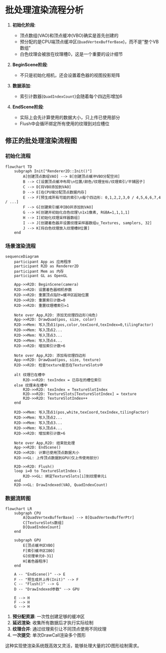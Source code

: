 # 批处理渲染流程分析

1. **初始化阶段**:
   - 顶点数组(VAO)和顶点缓冲(VBO)确实是首先创建的
   - 预分配的是CPU端顶点缓冲区(`QuadVertexBufferBase`)，而不是"整个VB数组"
   - 白色纹理会被放在纹理槽0，这是一个重要的设计细节

2. **BeginScene阶段**:
   - 不只是初始化相机，还会设置着色器的视图投影矩阵

3. **数据添加**:
   - 索引计数器(`QuadIndexCount`)会随着每个四边形增加6

4. **EndScene阶段**:
   - 实际上会先计算使用的数据大小，只上传已使用部分
   - Flush中会循环绑定所有使用的纹理到对应槽位

## 修正的批处理渲染流程图

### 初始化流程

```mermaid
flowchart TD
    subgraph Init["Renderer2D::Init()"]
        A[创建顶点数组VAO] --> B[创建顶点缓冲VBO分配空间]
        B --> C[设置顶点缓冲布局\n位置/颜色/纹理坐标/纹理索引/平铺因子]
        C --> D[将VBO添加到VAO]
        D --> E[在CPU端分配顶点数据内存]
        E --> F[预生成所有可能的索引\n每个四边形: 0,1,2,2,3,0 / 4,5,6,6,7,4 / ...]
        F --> G[创建索引缓冲IBO并添加到VAO]
        G --> H[创建并初始化白色纹理\n1x1像素, RGBA=1,1,1,1]
        H --> I[初始化纹理采样器数组]
        I --> J[创建着色器并设置纹理采样器数组u_Textures, samplers, 32]
        J --> K[将白色纹理放入纹理槽0位置]
    end
```

### 场景渲染流程

```mermaid
sequenceDiagram
    participant App as 应用程序
    participant R2D as Renderer2D
    participant Mem as 内存
    participant GL as OpenGL

    App->>R2D: BeginScene(camera)
    R2D->>R2D: 设置着色器相机参数
    R2D->>R2D: 重置顶点指针=缓冲区起始位置
    R2D->>R2D: 重置索引计数=0
    R2D->>R2D: 重置纹理槽索引=1

    Note over App,R2D: 添加无纹理四边形(纯色)
    App->>R2D: DrawQuad(pos, size, color)
    R2D->>Mem: 写入顶点1(pos,color,texCoord,texIndex=0,tilingFactor)
    R2D->>Mem: 写入顶点2...
    R2D->>Mem: 写入顶点3...
    R2D->>Mem: 写入顶点4...
    R2D->>R2D: 增加索引计数+6

    Note over App,R2D: 添加有纹理四边形
    App->>R2D: DrawQuad(pos, size, texture)
    R2D->>R2D: 检查texture是否在TextureSlots中
    
    alt 纹理已在槽中
        R2D->>R2D: texIndex = 已存在的槽位索引
    else 纹理未在槽中
        R2D->>R2D: texIndex = TextureSlotIndex
        R2D->>R2D: TextureSlots[TextureSlotIndex] = texture
        R2D->>R2D: TextureSlotIndex++
    end
    
    R2D->>Mem: 写入顶点1(pos,white,texCoord,texIndex,tilingFactor)
    R2D->>Mem: 写入顶点2...
    R2D->>Mem: 写入顶点3...
    R2D->>Mem: 写入顶点4...
    R2D->>R2D: 增加索引计数+6

    Note over App,R2D: 结束批处理
    App->>R2D: EndScene()
    R2D->>R2D: 计算已使用顶点数据大小
    R2D->>GL: 上传顶点数据到GPU(仅上传使用部分)
    
    R2D->>R2D: Flush()
    loop i=0 to TextureSlotIndex-1
        R2D->>GL: 绑定TextureSlots[i]到纹理单元i
    end
    R2D->>GL: DrawIndexed(VAO, QuadIndexCount)
```

### 数据流转图

```mermaid
flowchart LR
    subgraph CPU
        A[QuadVertexBufferBase] --> B[QuadVertexBufferPtr]
        C[TextureSlots数组]
        D[QuadIndexCount]
    end
    
    subgraph GPU
        E[顶点缓冲区VBO]
        F[索引缓冲区IBO]
        G[纹理单元0-31]
        H[着色器程序]
    end
    
    A -- "EndScene()" --> E
    F -- "预生成并上传(Init)" --> F
    C -- "Flush()" --> G
    D -- "DrawIndexed参数" --> GPU
    
    E --> H
    F --> H
    G --> H
```

1. **预分配资源**: 一次性创建足够的缓冲区
2. **延迟渲染**: 收集所有数据后才执行实际绘制
3. **纹理合并**: 通过纹理索引让不同顶点使用不同纹理
4. **一次提交**: 单次DrawCall渲染多个图形

这种实现使渲染系统既高效又灵活，能够处理大量的2D图形绘制需求。